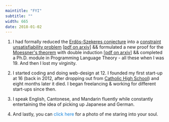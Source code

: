 ```yaml
---
maintitle: "FYI"
subtitle: ""
width: 665
date: 2018-01-02
---
```

1. I had formally reduced the [Erdös-Szekeres conjecture](http://www.openproblemgarden.org/op/erdos_szekeres_conjecture) into a [constraint unsatisfiability problem](https://en.wikipedia.org/wiki/Constraint_satisfaction_problem) [[pdf on arxiv](https://arxiv.org/abs/1511.02334)] && formulated a new proof for the [Moessner's theorem](http://mathworld.wolfram.com/MoessnersTheorem.html) with double induction [[pdf on arxiv](https://arxiv.org/abs/1602.01903)] && completed a Ph.D. module in Programming Language Theory - all these when I was 19. And then I lost my virginity.

2. I started coding and doing web-design at 12. I founded my first start-up at 16 (back in 2012, after dropping out from [Catholic High School](https://en.wikipedia.org/wiki/Catholic_High_School,_Singapore)) and eight months later it died. I began freelancing & working for different start-ups since then.

3. I speak English, Cantonese, and Mandarin fluently while constantly entertaining the idea of picking up Japanese and German.

4. And lastly, you can <a id="clickHereDesu" style="color:rgb(18, 129, 219);cursor:pointer" onClick="showImages()">click here</a> for a photo of me staring into your soul.
<br/>
<br/>
<div id="images-desu" style="display:none">
<div style="text-align:center">
<img src="/img/Archy Wilhes.jpg" style="width:312px;max-width:100%">
</div>
<br/>
<br/>
<br/>
me when I was pitching to VCs:
<br/>
<br/>
<div style="text-align:center">
<img src="/img/Archy Wilhes1.jpg" style="width:400px;max-width:100%">
</div>
<br/>
<br/>
<br/>
me when I was pitching to VCs again, with more light this time:
<br/>
<br/>
<div style="text-align:center">
<img src="/img/Archy Wilhes1.5.jpg" style="width:400px;max-width:100%">
</div>
<br/>
<br/>
<br/>
and me when I was pushing code to production to fix a really horrible bug:
<br/>
<br/>
<div style="text-align:center">
<img src="/img/Archy Wilhes2.jpg" style="width:400px">
</div>
<br/>
<br/>
<br/>
Live Long and Prosper,<br/>
Archy Wilhes
</div>

<script>
function showImages(){
    var a = document.getElementById("images-desu")
    a.style.display = "block"
    var b = document.getElementById("clickHereDesu")
    b.style.color = "black"
    b.style.cursor = "default"
}
</script>
